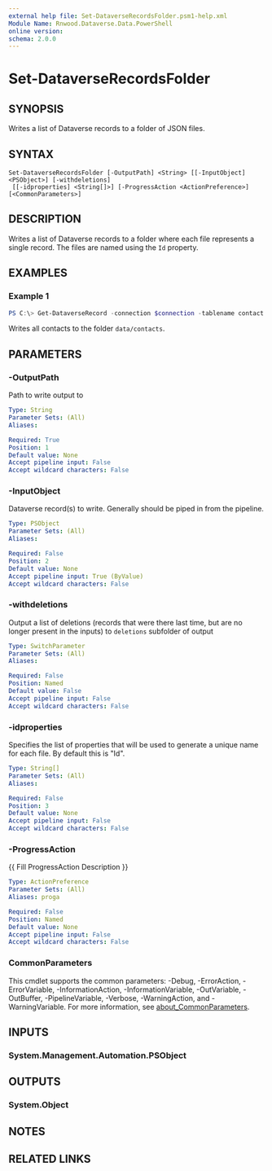 ```yaml
---
external help file: Set-DataverseRecordsFolder.psm1-help.xml
Module Name: Rnwood.Dataverse.Data.PowerShell
online version:
schema: 2.0.0
---
```


# Set-DataverseRecordsFolder

## SYNOPSIS
Writes a list of Dataverse records to a folder of JSON files.

## SYNTAX

```
Set-DataverseRecordsFolder [-OutputPath] <String> [[-InputObject] <PSObject>] [-withdeletions]
 [[-idproperties] <String[]>] [-ProgressAction <ActionPreference>] [<CommonParameters>]
```

## DESCRIPTION
Writes a list of Dataverse records to a folder where each file represents a single record. The files are named using the `Id` property.

## EXAMPLES

### Example 1
```powershell
PS C:\> Get-DataverseRecord -connection $connection -tablename contact | Set-DataverseRecordsFolder data/contacts
```

Writes all contacts to the folder `data/contacts`.

## PARAMETERS

### -OutputPath
Path to write output to

```yaml
Type: String
Parameter Sets: (All)
Aliases:

Required: True
Position: 1
Default value: None
Accept pipeline input: False
Accept wildcard characters: False
```

### -InputObject
Dataverse record(s) to write. Generally should be piped in from the pipeline.

```yaml
Type: PSObject
Parameter Sets: (All)
Aliases:

Required: False
Position: 2
Default value: None
Accept pipeline input: True (ByValue)
Accept wildcard characters: False
```

### -withdeletions
Output a list of deletions (records that were there last time, but are no longer present in the inputs) to `deletions` subfolder of output

```yaml
Type: SwitchParameter
Parameter Sets: (All)
Aliases:

Required: False
Position: Named
Default value: False
Accept pipeline input: False
Accept wildcard characters: False
```

### -idproperties
Specifies the list of properties that will be used to generate a unique name for each file. By default this is "Id".

```yaml
Type: String[]
Parameter Sets: (All)
Aliases:

Required: False
Position: 3
Default value: None
Accept pipeline input: False
Accept wildcard characters: False
```

### -ProgressAction
{{ Fill ProgressAction Description }}

```yaml
Type: ActionPreference
Parameter Sets: (All)
Aliases: proga

Required: False
Position: Named
Default value: None
Accept pipeline input: False
Accept wildcard characters: False
```

### CommonParameters
This cmdlet supports the common parameters: -Debug, -ErrorAction, -ErrorVariable, -InformationAction, -InformationVariable, -OutVariable, -OutBuffer, -PipelineVariable, -Verbose, -WarningAction, and -WarningVariable. For more information, see [about_CommonParameters](http://go.microsoft.com/fwlink/?LinkID=113216).

## INPUTS

### System.Management.Automation.PSObject
## OUTPUTS

### System.Object
## NOTES

## RELATED LINKS
